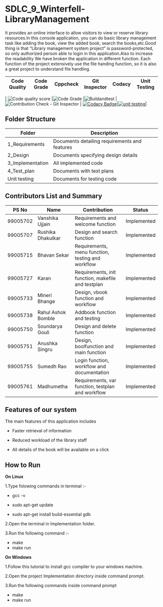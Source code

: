 # SDLC_9_Winterfell-LibraryManagement


It provides an online interface to allow visitors to view or reserve library resources.In this console application, you can do basic library management task like adding the book, view the added book, search the books,etc.Good thing is that “Library management system project” is password-protected, so only authorized person able to login in this application.Also to increase the readability We have broken the application in different function. Each function of the project extensively use the file handing function, so it is also a great project to understand file handling.







| Code Quality| Code Grade | Cppcheck    |Git Inspector | Codacy |  Unit Testing |  
|-------------|-------------|-------------|-------------|-------------|-------------|

| ![Code quality score](https://www.code-inspector.com/project/24985/score/svg) |![Code Grade](https://www.code-inspector.com/project/24985/status/svg) |![Buildandtest](https://github.com/BhavanSekar/SDLC_9_Winterfell-LibraryManagement/actions/workflows/c-cpp.yml/badge.svg) |![Contribution Check - Git Inspector](https://github.com/BhavanSekar/SDLC_9_Winterfell-LibraryManagement/actions/workflows/git%20-inspector.yml/badge.svg) | [![Codacy Badge](https://app.codacy.com/project/badge/Grade/34d75bcc11f7420d966740de35b4265e)](https://www.codacy.com/gh/BhavanSekar/SDLC_9_Winterfell-LibraryManagement/dashboard?utm_source=github.com&amp;utm_medium=referral&amp;utm_content=BhavanSekar/SDLC_9_Winterfell-LibraryManagement&amp;utm_campaign=Badge_Grade)|[![unit testing](https://github.com/BhavanSekar/SDLC_9_Winterfell-LibraryManagement/actions/workflows/unit.yml/badge.svg)](https://github.com/BhavanSekar/SDLC_9_Winterfell-LibraryManagement/actions/workflows/unit.yml)|


## Folder Structure

| Folder           | Description                                   |
|------------------|-----------------------------------------------|
| 1_Requirements   | Documents detailing requirements and features |
| 2_Design         | Documents specifying design details           |
| 3_Implementation | All implemented code                          |
| 4_Test_plan      | Documents with test plans                     |
| Unit testing     | Documents for testing code                    |


## Contributors List and Summary


| PS No    | Name               | Contribution                                       | Status         | 
|----------|--------------------|----------------------------------------------------|----------------|
| 99005702 | Vanshika Ujjain    | Requirements and welcome function                  | Implemented    | 
| 99005707 | Rushika Dhakulkar  | Design and search function                         | Implemented    | 
| 99005715 | Bhavan Sekar       | Requirements, menu function, testing and workflow  | Implemented    | 
| 99005727 | Karan              | Requirements, init function, makefile and testplan | Implemented    | 
| 99005733 | Mineri Bhange      | Design, vbook function and workflow                | Implemented    | 
| 99005738 | Rahul Ashok Bomble | Addbook function and testing                       | Implemented    | 
| 99005750 | Soundarya Gouli    | Design and delete function                         | Implemented    | 
| 99005751 | Anushka Singru     | Design, boolfunction and main function             | Implemented    | 
| 99005755 | Sumedh Rao         | Login function, workflow and documentation         | Implemented    | 
| 99005761 | Madhumetha         | Requirements, var function, testplan and workflow  | Implemented    | 

## Features of our system

The main features of this application includes

   * Faster retrieval of information

   * Reduced workload of the library staff

   * All details of the book will be available on a click

## How to Run

**On Linux**

1.Type folowing commands in terminal :-
   
   * gcc -v

   * sudo apt-get update

   * sudo apt-get install build-essential gdb

2.Open the terminal in Implementation folder.

3.Run the following command :-

   * make
   * make run

**On Windows**

1.Follow this tutorial to install gcc compiler to your windows machine.

2.Open the project Implementation directory inside command prompt.

3.Run the following commands inside command prompt

   * make
   * make run

